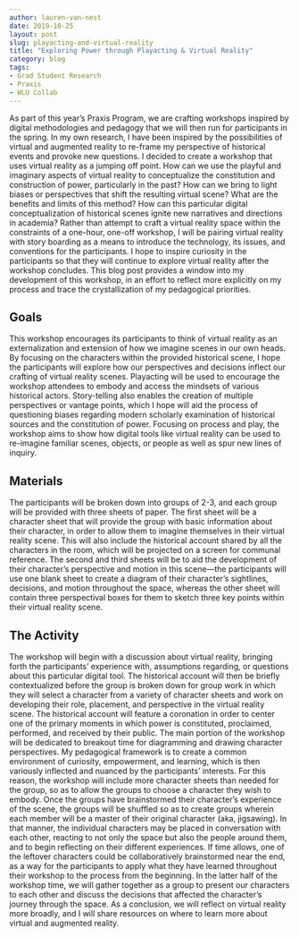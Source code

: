 ```yaml
---
author: lauren-van-nest
date: 2019-10-25
layout: post
slug: playacting-and-virtual-reality
title: "Exploring Power through Playacting & Virtual Reality"
category: blog
tags:
- Grad Student Research
- Praxis
- WLU Collab
---
```


As part of this year’s Praxis Program, we are crafting workshops inspired by digital methodologies and pedagogy that we will then run for participants in the spring. In my own research, I have been inspired by the possibilities of virtual and augmented reality to re-frame my perspective of historical events and provoke new questions. I decided to create a workshop that uses virtual reality as a jumping off point. How can we use the playful and imaginary aspects of virtual reality to conceptualize the constitution and construction of power, particularly in the past? How can we bring to light biases or perspectives that shift the resulting virtual scene? What are the benefits and limits of this method? How can this particular digital conceptualization of historical scenes ignite new narratives and directions in academia? Rather than attempt to craft a virtual reality space within the constraints of a one-hour, one-off workshop, I will be pairing virtual reality with story boarding as a means to introduce the technology, its issues, and conventions for the participants. I hope to inspire curiosity in the participants so that they will continue to explore virtual reality after the workshop concludes. This blog post provides a window into my development of this workshop, in an effort to reflect more explicitly on my process and trace the crystallization of my pedagogical priorities.

## Goals
This workshop encourages its participants to think of virtual reality as an externalization and extension of how we imagine scenes in our own heads. By focusing on the characters within the provided historical scene, I hope the participants will explore how our perspectives and decisions inflect our crafting of virtual reality scenes. Playacting will be used to encourage the workshop attendees to embody and access the mindsets of various historical actors. Story-telling also enables the creation of multiple perspectives or vantage points, which I hope will aid the process of questioning biases regarding modern scholarly examination of historical sources and the constitution of power. Focusing on process and play, the workshop aims to show how digital tools like virtual reality can be used to re-imagine familiar scenes, objects, or people as well as spur new lines of inquiry. 

## Materials
The participants will be broken down into groups of 2-3, and each group will be provided with three sheets of paper. The first sheet will be a character sheet that will provide the group with basic information about their character, in order to allow them to imagine themselves in their virtual reality scene. This will also include the historical account shared by all the characters in the room, which will be projected on a screen for communal reference. The second and third sheets will be to aid the development of their character’s perspective and motion in this scene—the participants will use one blank sheet to create a diagram of their character’s sightlines, decisions, and motion throughout the space, whereas the other sheet will contain three perspectival boxes for them to sketch three key points within their virtual reality scene.

## The Activity 
The workshop will begin with a discussion about virtual reality, bringing forth the participants’ experience with, assumptions regarding, or questions about this particular digital tool. The historical account will then be briefly contextualized before the group is broken down for group work in which they will select a character from a variety of character sheets and work on developing their role, placement, and perspective in the virtual reality scene. The historical account will feature a coronation in order to center one of the primary moments in which power is constituted, proclaimed, performed, and received by their public. The main portion of the workshop will be dedicated to breakout time for diagramming and drawing character perspectives. My pedagogical framework is to create a common environment of curiosity, empowerment, and learning, which is then variously inflected and nuanced by the participants’ interests. For this reason, the workshop will include more character sheets than needed for the group, so as to allow the groups to choose a character they wish to embody. Once the groups have brainstormed their character’s experience of the scene, the groups will be shuffled so as to create groups wherein each member will be a master of their original character (aka, jigsawing). In that manner, the individual characters may be placed in conversation with each other, reacting to not only the space but also the people around them, and to begin reflecting on their different experiences. If time allows, one of the leftover characters could be collaboratively brainstormed near the end, as a way for the participants to apply what they have learned throughout their workshop to the process from the beginning. In the latter half of the workshop time, we will gather together as a group to present our characters to each other and discuss the decisions that affected the character’s journey through the space. As a conclusion, we will reflect on virtual reality more broadly, and I will share resources on where to learn more about virtual and augmented reality.
